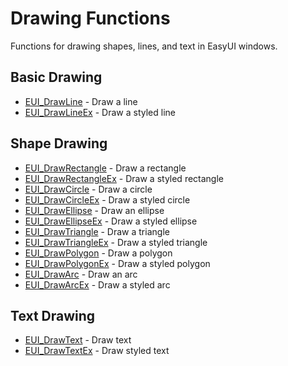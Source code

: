 # Drawing Functions

Functions for drawing shapes, lines, and text in EasyUI windows.

## Basic Drawing
- [EUI_DrawLine](line.md) - Draw a line
- [EUI_DrawLineEx](line_ex.md) - Draw a styled line

## Shape Drawing
- [EUI_DrawRectangle](rectangle.md) - Draw a rectangle
- [EUI_DrawRectangleEx](rectangle_ex.md) - Draw a styled rectangle
- [EUI_DrawCircle](circle.md) - Draw a circle
- [EUI_DrawCircleEx](circle_ex.md) - Draw a styled circle
- [EUI_DrawEllipse](ellipse.md) - Draw an ellipse
- [EUI_DrawEllipseEx](ellipse_ex.md) - Draw a styled ellipse
- [EUI_DrawTriangle](triangle.md) - Draw a triangle
- [EUI_DrawTriangleEx](triangle_ex.md) - Draw a styled triangle
- [EUI_DrawPolygon](polygon.md) - Draw a polygon
- [EUI_DrawPolygonEx](polygon_ex.md) - Draw a styled polygon
- [EUI_DrawArc](arc.md) - Draw an arc
- [EUI_DrawArcEx](arc_ex.md) - Draw a styled arc

## Text Drawing
- [EUI_DrawText](text.md) - Draw text
- [EUI_DrawTextEx](text_ex.md) - Draw styled text
